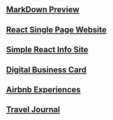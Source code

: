 ## [MarkDown Preview](https://github.com/habibullahturkmen/react-projects/tree/main/markdown-preview)

## [React Single Page Website](https://github.com/habibullahturkmen/react-projects/tree/main/react-website)

## [Simple React Info Site](https://github.com/habibullahturkmen/react-projects/tree/main/react-info-site)

## [Digital Business Card](https://github.com/habibullahturkmen/react-projects/tree/main/digital-business-card)

## [Airbnb Experiences](https://github.com/habibullahturkmen/react-projects/tree/main/airbnb-experiences)

## [Travel Journal](https://github.com/habibullahturkmen/react-projects/tree/main/travel-journal)

